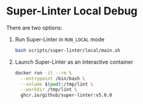 # Super-Linter Local Debug

There are two options:

1. Run Super-Linter in `RUN_LOCAL` mode

    ```bash
    bash scripts/super-linter/local/main.sh
    ```

2. Launch Super-Linter as an interactive container

    ```bash
    docker run -it --rm \
      --entrypoint /bin/bash \
      --volume $(pwd):/tmp/lint \
      --workdir /tmp/lint \
      ghcr.io/github/super-linter:v5.0.0
    ```
